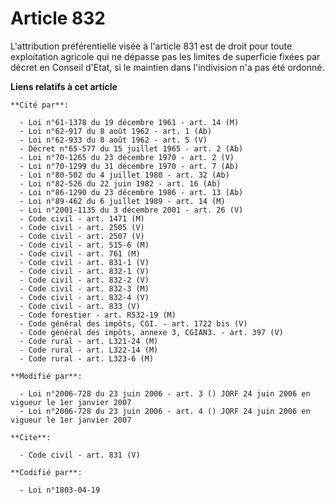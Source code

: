 # Article 832

L'attribution préférentielle visée à l'article 831 est de droit pour toute exploitation agricole qui ne dépasse pas les
limites de superficie fixées par décret en Conseil d'Etat, si le maintien dans l'indivision n'a pas été ordonné.

**Liens relatifs à cet article**

	**Cité par**:

	  - Loi n°61-1378 du 19 décembre 1961 - art. 14 (M)
	  - Loi n°62-917 du 8 août 1962 - art. 1 (Ab)
	  - Loi n°62-933 du 8 août 1962 - art. 5 (V)
	  - Décret n°65-577 du 15 juillet 1965 - art. 2 (Ab)
	  - Loi n°70-1265 du 23 décembre 1970 - art. 2 (V)
	  - Loi n°70-1299 du 31 décembre 1970 - art. 7 (Ab)
	  - Loi n°80-502 du 4 juillet 1980 - art. 32 (Ab)
	  - Loi n°82-526 du 22 juin 1982 - art. 16 (Ab)
	  - Loi n°86-1290 du 23 décembre 1986 - art. 13 (Ab)
	  - Loi n°89-462 du 6 juillet 1989 - art. 14 (M)
	  - Loi n°2001-1135 du 3 décembre 2001 - art. 26 (V)
	  - Code civil - art. 1471 (M)
	  - Code civil - art. 2505 (V)
	  - Code civil - art. 2507 (V)
	  - Code civil - art. 515-6 (M)
	  - Code civil - art. 761 (M)
	  - Code civil - art. 831-1 (V)
	  - Code civil - art. 832-1 (V)
	  - Code civil - art. 832-2 (V)
	  - Code civil - art. 832-3 (M)
	  - Code civil - art. 832-4 (V)
	  - Code civil - art. 833 (V)
	  - Code forestier - art. R532-19 (M)
	  - Code général des impôts, CGI. - art. 1722 bis (V)
	  - Code général des impôts, annexe 3, CGIAN3. - art. 397 (V)
	  - Code rural - art. L321-24 (M)
	  - Code rural - art. L322-14 (M)
	  - Code rural - art. L323-6 (M)

	**Modifié par**:

	  - Loi n°2006-728 du 23 juin 2006 - art. 3 () JORF 24 juin 2006 en vigueur le 1er janvier 2007
	  - Loi n°2006-728 du 23 juin 2006 - art. 4 () JORF 24 juin 2006 en vigueur le 1er janvier 2007

	**Cite**:

	  - Code civil - art. 831 (V)

	**Codifié par**:

	  - Loi n°1803-04-19
